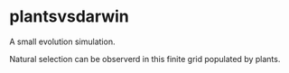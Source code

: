 # plantsvsdarwin
A small evolution simulation.

Natural selection can be observerd in this finite grid populated by plants.
